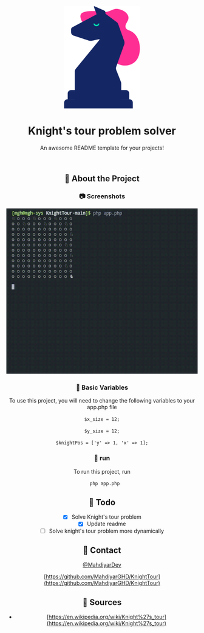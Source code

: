 <div align="center">

  <img src="./img/chess-pieace.png" alt="logo" width="200" height="auto" />
  <h1>Knight's tour problem solver</h1>
  
  <p>
    An awesome README template for your projects! 
  </p>
  
  
<br />
  

<!-- About the Project -->
## :star2: About the Project


<!-- Screenshots -->
### :camera: Screenshots

<div align="center"> 
  <img src="img/ss.gif" alt="screenshot" />
</div>


<!-- Env Variables -->
### :key: Basic Variables

To use this project, you will need to change the following variables to your app.php file

`$x_size = 12;`

`$y_size = 12;`

`$knightPos = ['y' => 1, 'x' => 1];`


<!-- run -->
### :triangular_flag_on_post: run

To run this project, run

```bash
  php app.php
```

<!-- Roadmap -->
## :compass: Todo

* [x] Solve Knight's tour problem
* [x] Update readme 
* [ ] Solve knight's tour problem more dynamically

<!-- Contact -->
## :handshake: Contact

[@MahdiyarDev](https://t.me/MahdiyarDev)

[https://github.com/MahdiyarGHD/KnightTour](https://github.com/MahdiyarGHD/KnightTour)


<!-- Acknowledgments -->
## :gem: Sources

 - [https://en.wikipedia.org/wiki/Knight%27s_tour](https://en.wikipedia.org/wiki/Knight%27s_tour)